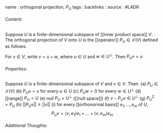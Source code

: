 name : orthogonal projection, $P_U$
tags : 
backlinks : 
source : #LADR 

###### Content:
Suppose $U$ is a finite-dimensional subspace of [[inner product space]] $V$. The orthogonal projection of $V$ onto $U$ is the [[operator]] $P_U \in \mathcal{L}(V)$ defined as follows:

For $v \in V$, write $v=u+w$, where $u\in U$ and $w \in U^\perp$. Then $P_Uv=u$

###### Properties:
Suppose $U$ is a finite-dimensional subspace of $V$ and $v \in V$. Then:
(a) $P_U \in \mathcal{L}(V)$
(b) $P_Uu = u$ for every $u \in U$
(c) $P_Uw = 0$ for every $w \in U^\perp$
(d) [[range]] $P_U = U$
(e) null $P_U = U^\perp$      ([[null space]])
(f) $v-P_Uv \in U^\perp$
(g) $P_U^2 = P_U$
(h) $||P_Uv|| \leq ||v||$
(i) for every [[orthonormal basis]] $e_1,...,e_m$ of $U$,$$P_Uv = \langle v, e_1 \rangle e_1 +...+\langle v,e_m \rangle e_m$$

###### Additional Thoughts:
